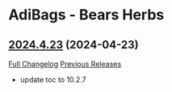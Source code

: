 # AdiBags - Bears Herbs

## [2024.4.23](https://github.com/N6REJ/AdiBags_Bears_Herbs/tree/2024.4.23) (2024-04-23)
[Full Changelog](https://github.com/N6REJ/AdiBags_Bears_Herbs/compare/2023.3.19.1...2024.4.23) [Previous Releases](https://github.com/N6REJ/AdiBags_Bears_Herbs/releases)

- update toc to 10.2.7  
